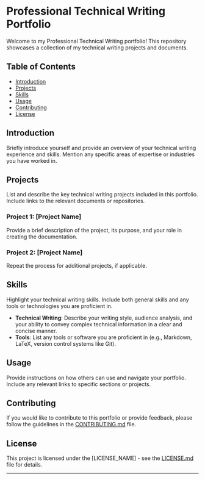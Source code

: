 # Professional Technical Writing Portfolio

Welcome to my Professional Technical Writing portfolio! This repository showcases a collection of my technical writing projects and documents.

## Table of Contents

- [Introduction](#introduction)
- [Projects](#projects)
- [Skills](#skills)
- [Usage](#usage)
- [Contributing](#contributing)
- [License](#license)

## Introduction

Briefly introduce yourself and provide an overview of your technical writing experience and skills. Mention any specific areas of expertise or industries you have worked in.

## Projects

List and describe the key technical writing projects included in this portfolio. Include links to the relevant documents or repositories.

### Project 1: [Project Name]

Provide a brief description of the project, its purpose, and your role in creating the documentation.

### Project 2: [Project Name]

Repeat the process for additional projects, if applicable.

## Skills

Highlight your technical writing skills. Include both general skills and any tools or technologies you are proficient in.

- **Technical Writing**: Describe your writing style, audience analysis, and your ability to convey complex technical information in a clear and concise manner.
- **Tools**: List any tools or software you are proficient in (e.g., Markdown, LaTeX, version control systems like Git).

## Usage

Provide instructions on how others can use and navigate your portfolio. Include any relevant links to specific sections or projects.

## Contributing

If you would like to contribute to this portfolio or provide feedback, please follow the guidelines in the [CONTRIBUTING.md](CONTRIBUTING.md) file.

## License

This project is licensed under the [LICENSE_NAME] - see the [LICENSE.md](LICENSE.md) file for details.

---

